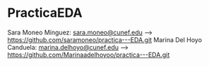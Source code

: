 # PracticaEDA

Sara Moneo Mínguez: sara.moneo@cunef.edu --> https://github.com/saramoneo/practica---EDA.git
Marina Del Hoyo Canduela: marina.delhoyo@cunef.edu --> https://github.com/Marinaadelhoyoo/practica---EDA.git 


